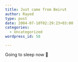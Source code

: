 ```yaml
---
title: Just came from Beirut
author: Rayed
type: post
date: 2004-07-10T02:29:23+03:00
categories:
  - Uncategorized
wordpress_id: 58

---
```

<div style="clear:both;"></div>
<p>Going to sleep now 🙂</p>
<div style="clear:both; padding-bottom: 0.25em;"></div>
